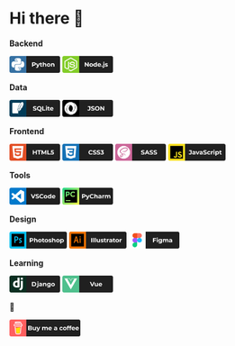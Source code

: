 # Hi there 👋

**Backend**
<p>
<img src="https://github.com/miro00/miro00/blob/main/assets/icons/Python.png" alt="python" width="90" height="30">
<img src="https://github.com/miro00/miro00/blob/main/assets/icons/Node.js.png" alt="nodejs" width="90" height="30">
</p>

**Data**

<p>
<img src="https://github.com/miro00/miro00/blob/main/assets/icons/SQLite.png" alt="sqlite" width="90" height="30">
<img src="https://github.com/miro00/miro00/blob/main/assets/icons/JSON.png" alt="json" width="90" height="30">
</p>

**Frontend**

<p>
<img src="https://github.com/miro00/miro00/blob/main/assets/icons/HTML5.png" alt="html5" width="90" height="30">
<img src="https://github.com/miro00/miro00/blob/main/assets/icons/CSS3.png" alt="css3" width="90" height="30">
<img src="https://github.com/miro00/miro00/blob/main/assets/icons/SASS.png" alt="sass" width="90" height="30">
<img src="https://github.com/miro00/miro00/blob/main/assets/icons/Js.png" alt="javascript" width="102" height="30">
</p>

**Tools**

<p>
<img src="https://github.com/miro00/miro00/blob/main/assets/icons/VSCode.png" alt="vscode" width="90" height="30">
<img src="https://github.com/miro00/miro00/blob/main/assets/icons/Pycharm.png" alt="pycharm" width="90" height="30">
</p>

**Design**
<p>
<img src="https://github.com/miro00/miro00/blob/main/assets/icons/Photoshop.png" alt="photoshop" width="102" height="30">
<img src="https://github.com/miro00/miro00/blob/main/assets/icons/Illustrator.png" alt="illustrator" width="102" height="30">
<img src="https://github.com/miro00/miro00/blob/main/assets/icons/Figma.png" alt="figma" width="90" height="30">
</p>

**Learning**
<p>
<img src="https://github.com/miro00/miro00/blob/main/assets/icons/Django.png" alt="django" width="90" height="30">
<img src="https://github.com/miro00/miro00/blob/main/assets/icons/Vue.png" alt="vue" width="90" height="30">
</p>

**🍕**

<p>
<a href="https://www.buymeacoffee.com/malinovsky" target="_blank"><img src="https://github.com/miro00/miro00/blob/main/assets/icons/Coffee.png" alt="coffee" width="126" height="30"></a>
</p>